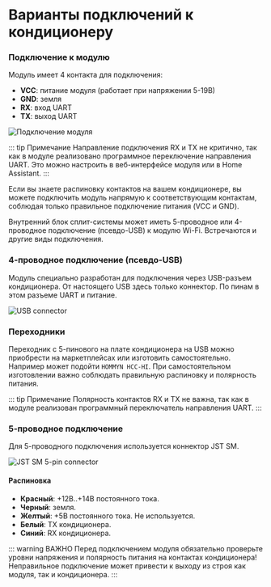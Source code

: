 # Варианты подключений к кондиционеру

### Подключение к модулю

Модуль имеет 4 контакта для подключения:
- **VCC**: питание модуля (работает при напряжении 5-19В)
- **GND**: земля
- **RX**: вход UART
- **TX**: выход UART

![Подключение модуля](images/usb.jpg)

::: tip Примечание
Направление подключения RX и TX не критично, так как в модуле реализовано программное переключение направления UART. Это можно настроить в веб-интерфейсе модуля или в Home Assistant.
:::

Если вы знаете распиновку контактов на вашем кондиционере, вы можете подключить модуль напрямую к соответствующим контактам, соблюдая только правильное подключение питания (VCC и GND).

Внутренний блок сплит-системы может иметь 5-проводное или 4-проводное подключение (псевдо-USB) к модулю Wi-Fi. Встречаются и другие виды подключения.

### 4-проводное подключение (псевдо-USB)

Модуль специально разработан для подключения через USB-разъем кондиционера. От настоящего USB здесь только коннектор. По пинам в этом разъеме UART и питание.

![USB connector](images/usb.jpg)


### Переходники

Переходник с 5-пинового на плате кондиционера на USB можно приобрести на маркетплейсах или изготовить самостоятельно. Например может подойти `HOMMYN HCC-HI`. При самостоятельном изготовлении важно соблюдать правильную распиновку и полярность питания.

::: tip Примечание
Полярность контактов RX и TX не важна, так как в модуле реализован программный переключатель направления UART.
:::

### 5-проводное подключение

Для 5-проводного подключения используется коннектор JST SM.

![JST SM 5-pin connector](images/jst-sm-5pin.jpg)

#### Распиновка
- **Красный**: +12В..+14В постоянного тока.
- **Черный**: земля.
- **Желтый**: +5В постоянного тока. Не используется.
- **Белый**: TX кондиционера.
- **Синий**: RX кондиционера.


::: warning ВАЖНО
Перед подключением модуля обязательно проверьте уровни напряжения и полярность питания на контактах кондиционера! Неправильное подключение может привести к выходу из строя как модуля, так и кондиционера.
:::